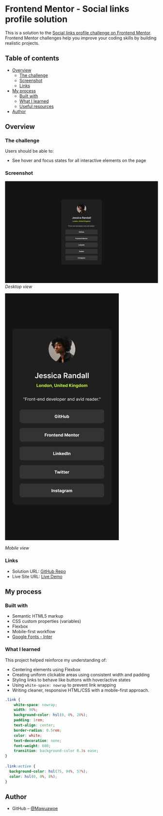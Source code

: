 # Frontend Mentor - Social links profile solution

This is a solution to the [Social links profile challenge on Frontend Mentor](https://www.frontendmentor.io/challenges/social-links-profile-UG32l9m6dQ). Frontend Mentor challenges help you improve your coding skills by building realistic projects. 

## Table of contents

- [Overview](#overview)
  - [The challenge](#the-challenge)
  - [Screenshot](#screenshot)
  - [Links](#links)
- [My process](#my-process)
  - [Built with](#built-with)
  - [What I learned](#what-i-learned)
  - [Useful resources](#useful-resources)
- [Author](#author)

## Overview

### The challenge

Users should be able to:

- See hover and focus states for all interactive elements on the page

### Screenshot

![Screenshot of the project](./design/destkop-design.jpg)
*Desktop view*

![Screenshot of the project](./design/mobile-design.jpg)

*Mobile view*

### Links

- Solution URL: [GitHub Repo](https://github.com/Mawuawoe/Frontend_projects/tree/main/social-links-profile-main)
- Live Site URL: [Live Demo](https://sociallink-sand.vercel.app/)

## My process

### Built with

- Semantic HTML5 markup
- CSS custom properties (variables)
- Flexbox
- Mobile-first workflow
- [Google Fonts - Inter](https://fonts.google.com/specimen/Inter)

### What I learned

This project helped reinforce my understanding of:
- Centering elements using Flexbox
- Creating uniform clickable areas using consistent width and padding
- Styling links to behave like buttons with hover/active states
- Using `white-space: nowrap` to prevent link wrapping
- Writing cleaner, responsive HTML/CSS with a mobile-first approach.

```css
.link {
    white-space: nowrap;
    width: 90%;
    background-color: hsl(0, 0%, 20%);
    padding: 1rem;
    text-align: center;
    border-radius: 0.5rem;
    color: white;
    text-decoration: none;
    font-weight: 600;
    transition: background-color 0.3s ease;
}

.link:active {
  background-color: hsl(75, 94%, 57%);
  color: hsl(0, 0%, 8%);
}
```

## Author

- GitHub – [@Mawuawoe](https://github.com/Mawuawoe)
